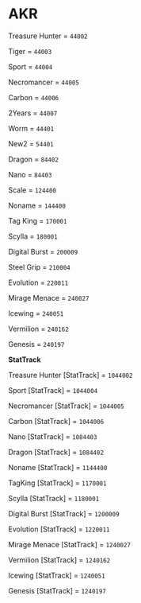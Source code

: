 # AKR


Treasure Hunter = `44002`

Tiger = `44003` 

Sport = `44004` 

Necromancer = `44005` 

Carbon = `44006` 

2Years = `44007` 

Worm = `44401` 

New2 = `54401` 

Dragon = `84402` 

Nano = `84403` 

Scale = `124400` 

Noname = `144400` 

Tag King = `170001` 

Scylla = `180001` 

Digital Burst = `200009` 

Steel Grip = `210004` 

Evolution = `220011` 

Mirage Menace = `240027` 

Icewing = `240051` 

Vermilion = `240162` 

Genesis = `240197`


**StatTrack**


Treasure Hunter [StatTrack] = `1044002`

Sport [StatTrack] = `1044004`

Necromancer [StatTrack] = `1044005`

Carbon [StatTrack] = `1044006`

Nano [StatTrack] = `1084403`

Dragon [StatTrack] = `1084402`

Noname [StatTrack] = `1144400`

TagKing [StatTrack] = `1170001`

Scylla [StatTrack] = `1180001`

Digital Burst [StatTrack] = `1200009`

Evolution [StatTrack] = `1220011`

Mirage Menace [StatTrack] = `1240027`

Vermilion [StatTrack] = `1240162`

Icewing [StatTrack] = `1240051`

Genesis [StatTrack] = `1240197`
